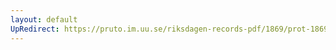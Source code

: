 ```yaml
---
layout: default
UpRedirect: https://pruto.im.uu.se/riksdagen-records-pdf/1869/prot-1869--ak--116/prot-1869--ak--116_003.pdf
---
```

